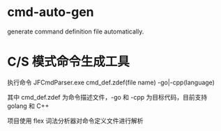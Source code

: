 # cmd-auto-gen
generate command definition file automatically.

# **C/S 模式命令生成工具**

执行命令 JFCmdParser.exe cmd_def.zdef(file name) -go|-cpp(language)

其中 cmd_def.zdef 为命令描述文件，-go 和 -cpp 为目标代码，目前支持 golang 和 C++

项目使用 flex 词法分析器对命令定义文件进行解析
